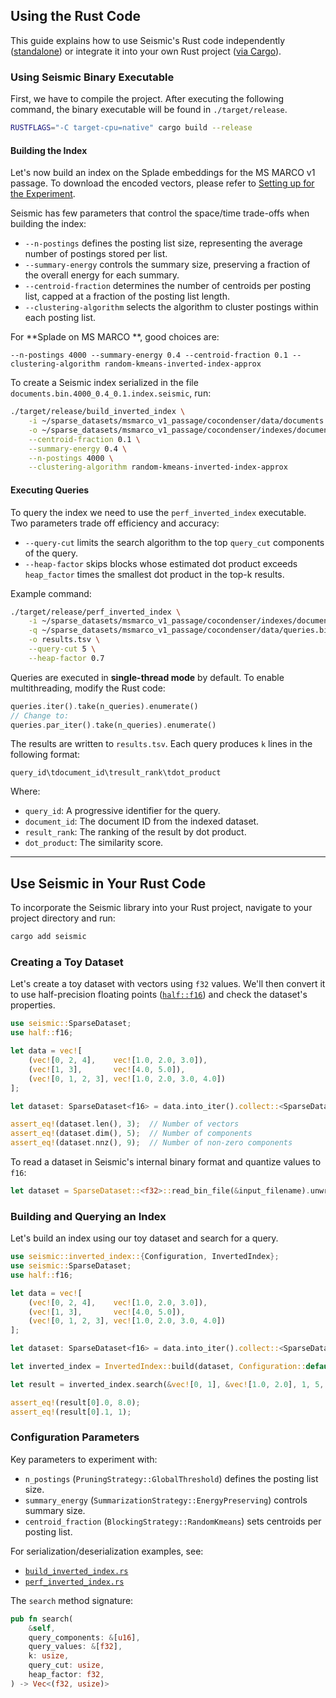 ## Using the Rust Code
This guide explains how to use Seismic's Rust code independently ([standalone](#itself)) or integrate it into your own Rust project ([via Cargo](#notitsef)).


### <a name="itself"> Using Seismic Binary Executable</a>

First, we have to compile the project. After executing the following command, the binary executable will be found in `./target/release`. 

```bash
RUSTFLAGS="-C target-cpu=native" cargo build --release
```

#### Building the Index
Let's now build an index on the Splade embeddings for the MS MARCO v1 passage. To download the encoded vectors, please refer to [Setting up for the Experiment](RunExperiments.md#bin_data).

Seismic has few parameters that control the space/time trade-offs when building the index:

- `--n-postings` defines the posting list size, representing the average number of postings stored per list.
- `--summary-energy` controls the summary size, preserving a fraction of the overall energy for each summary.
- `--centroid-fraction` determines the number of centroids per posting list, capped at a fraction of the posting list length.
- `--clustering-algorithm` selects the algorithm to cluster postings within each posting list.

For **Splade on MS MARCO **, good choices are:
```
--n-postings 4000 --summary-energy 0.4 --centroid-fraction 0.1 --clustering-algorithm random-kmeans-inverted-index-approx
```

To create a Seismic index serialized in the file `documents.bin.4000_0.4_0.1.index.seismic`, run:

```bash
./target/release/build_inverted_index \
    -i ~/sparse_datasets/msmarco_v1_passage/cocondenser/data/documents.bin \
    -o ~/sparse_datasets/msmarco_v1_passage/cocondenser/indexes/documents.bin.4000_0.4_0.1 \
    --centroid-fraction 0.1 \
    --summary-energy 0.4 \
    --n-postings 4000 \
    --clustering-algorithm random-kmeans-inverted-index-approx
```

#### Executing Queries
To query the index we need to use the `perf_inverted_index` executable. Two parameters trade off efficiency and accuracy:

- `--query-cut` limits the search algorithm to the top `query_cut` components of the query.
- `--heap-factor` skips blocks whose estimated dot product exceeds `heap_factor` times the smallest dot product in the top-k results.

Example command:

```bash
./target/release/perf_inverted_index \
    -i ~/sparse_datasets/msmarco_v1_passage/cocondenser/indexes/documents.bin.4000_0.4_0.1.index.seismic \
    -q ~/sparse_datasets/msmarco_v1_passage/cocondenser/data/queries.bin \
    -o results.tsv \
    --query-cut 5 \
    --heap-factor 0.7
```

Queries are executed in **single-thread mode** by default. To enable multithreading, modify the Rust code:

```rust
queries.iter().take(n_queries).enumerate() 
// Change to:
queries.par_iter().take(n_queries).enumerate()
```

The results are written to `results.tsv`. Each query produces `k` lines in the following format:

```text
query_id\tdocument_id\tresult_rank\tdot_product
```

Where:
- `query_id`: A progressive identifier for the query.
- `document_id`: The document ID from the indexed dataset.
- `result_rank`: The ranking of the result by dot product.
- `dot_product`: The similarity score.

---

## <a name="notitsef">Use Seismic in Your Rust Code</a>

To incorporate the Seismic library into your Rust project, navigate to your project directory and run:

```bash
cargo add seismic
```

### Creating a Toy Dataset
Let's create a toy dataset with vectors using `f32` values. We'll then convert it to use half-precision floating points ([`half::f16`](https://docs.rs/half/latest/half/)) and check the dataset's properties.

```rust
use seismic::SparseDataset;
use half::f16;

let data = vec![
    (vec![0, 2, 4],    vec![1.0, 2.0, 3.0]),
    (vec![1, 3],       vec![4.0, 5.0]),
    (vec![0, 1, 2, 3], vec![1.0, 2.0, 3.0, 4.0])
];

let dataset: SparseDataset<f16> = data.into_iter().collect::<SparseDataset<f32>>().into();

assert_eq!(dataset.len(), 3);  // Number of vectors  
assert_eq!(dataset.dim(), 5);  // Number of components  
assert_eq!(dataset.nnz(), 9);  // Number of non-zero components  
```

To read a dataset in Seismic's internal binary format and quantize values to `f16`:

```rust
let dataset = SparseDataset::<f32>::read_bin_file(&input_filename).unwrap().quantize_f16();
```

### Building and Querying an Index
Let's build an index using our toy dataset and search for a query.

```rust
use seismic::inverted_index::{Configuration, InvertedIndex};
use seismic::SparseDataset;
use half::f16;

let data = vec![
    (vec![0, 2, 4],    vec![1.0, 2.0, 3.0]),
    (vec![1, 3],       vec![4.0, 5.0]),
    (vec![0, 1, 2, 3], vec![1.0, 2.0, 3.0, 4.0])
];

let dataset: SparseDataset<f16> = data.into_iter().collect::<SparseDataset<f32>>().into();

let inverted_index = InvertedIndex::build(dataset, Configuration::default());

let result = inverted_index.search(&vec![0, 1], &vec![1.0, 2.0], 1, 5, 0.7);

assert_eq!(result[0].0, 8.0);
assert_eq!(result[0].1, 1);
```

### Configuration Parameters
Key parameters to experiment with:
- `n_postings` (`PruningStrategy::GlobalThreshold`) defines the posting list size.
- `summary_energy` (`SummarizationStrategy::EnergyPreserving`) controls summary size.
- `centroid_fraction` (`BlockingStrategy::RandomKmeans`) sets centroids per posting list.

For serialization/deserialization examples, see:
- [`build_inverted_index.rs`](src/bin/build_inverted_index.rs)
- [`perf_inverted_index.rs`](src/bin/perf_inverted_index.rs)

The `search` method signature:

```rust
pub fn search(
    &self,
    query_components: &[u16],
    query_values: &[f32],
    k: usize,
    query_cut: usize,
    heap_factor: f32,
) -> Vec<(f32, usize)>
```
